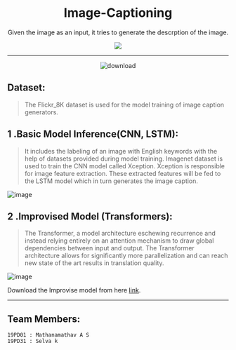 <div align="center">
<h1> Image-Captioning
</h1>

<p>
Given the image as an input, it tries to generate the descrption of the image.
</p>

<p align="center">
   <img src="https://skillicons.dev/icons?i=python,github,tensorflow" />
</p>
<hr>

![download](https://user-images.githubusercontent.com/62739618/229368753-f8dc5a8e-cd5d-44e5-8953-55e474dcc0dc.png)


</div>

## Dataset:

> The Flickr_8K dataset is used for the model training of image caption generators.

## 1 .Basic Model Inference(CNN, LSTM):

> It includes the labeling of an image with English keywords with the help of datasets provided during model training. Imagenet dataset is used to train the CNN model called Xception. Xception is responsible for image feature extraction. These extracted features will be fed to the LSTM model which in turn generates the image caption.

![image](https://user-images.githubusercontent.com/62739618/229368914-c9f511de-d570-419a-b5af-c01851747853.png)

## 2 .Improvised Model (Transformers):

> The Transformer, a model architecture eschewing recurrence and instead relying entirely on an attention mechanism to draw global dependencies between input and output. The Transformer architecture allows for significantly more parallelization and can reach new state of the art results in translation quality.

![image](https://user-images.githubusercontent.com/62739618/229369056-15c33ee5-4377-416b-9c1e-daccc3d76799.png)

Download the Improvise model from here [link](https://drive.google.com/file/d/1DoXDJZdsuuxU-vLM3VtyNxXTzG_N-R-A/view?usp=share_link).


___
## Team Members:

```
19PD01 : Mathanamathav A S
19PD31 : Selva k
```
